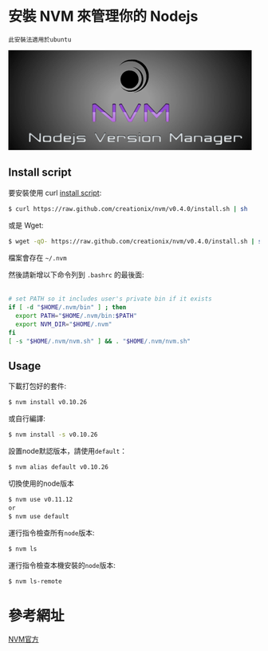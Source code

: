 安裝 NVM 來管理你的 Nodejs
=========================

    此安裝法適用於ubuntu

![鳩咪](/ImWeber/TechnicalDocumentation/img/logo.png)


## Install script

要安裝使用 curl [install script](https://github.com/creationix/nvm/blob/v0.4.0/install.sh):

```bash
$ curl https://raw.github.com/creationix/nvm/v0.4.0/install.sh | sh
```

或是 Wget:

```bash
$ wget -qO- https://raw.github.com/creationix/nvm/v0.4.0/install.sh | sh
```

檔案會存在 `~/.nvm`

然後請新增以下命令列到 `.bashrc` 的最後面:

```bash

# set PATH so it includes user's private bin if it exists
if [ -d "$HOME/.nvm/bin" ] ; then
  export PATH="$HOME/.nvm/bin:$PATH"
  export NVM_DIR="$HOME/.nvm"
fi
[ -s "$HOME/.nvm/nvm.sh" ] && . "$HOME/.nvm/nvm.sh"

```

## Usage

下載打包好的套件:

```bash
$ nvm install v0.10.26
```

或自行編譯:

```bash
$ nvm install -s v0.10.26
```

設置node默認版本，請使用`default`：

```bash
$ nvm alias default v0.10.26
```

切換使用的node版本

```bash
$ nvm use v0.11.12
or
$ nvm use default
```

運行指令檢查所有`node`版本:

```bash
$ nvm ls
```

運行指令檢查本機安裝的`node`版本:

```bash
$ nvm ls-remote
```

參考網址
========

[NVM官方](https://github.com/creationix/nvm)
